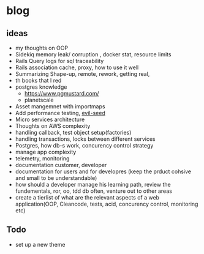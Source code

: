 # blog

## ideas
- my thoughts on OOP
- Sidekiq memory leak/ corruption , docker stat, resource limits
- Rails Query logs for sql traceability 
- Rails association cache, proxy, how to use it well
- Summarizing Shape-up, remote, rework, getting real, 
- th books that I red
- postgres knowledge
  - https://www.pgmustard.com/
  - planetscale
- Asset mangemnet with importmaps
- Add performance testing, [evil-seed](https://github.com/evilmartians/evil-seed)
- Micro services architecture
- Thoughts on AWS complexity
- handling callback, test object setup(factories)
- handling transactions, locks between different services
- Postgres, how db-s work, concurency control strategy
- manage app complexity
- telemetry, monitoring
- documentation customer, developer
- documentation for users and for developres (keep the prduct cohsive and small to be understandable)
- how should a developer manage his learning path, review the fundementals, ror, oo, tdd db often, venture out to other areas
- create a tierlist of what are the relevant aspects of a web application(OOP, Cleancode, tests, acid, concurency control, monitoring etc)

## Todo 
- set up a new theme